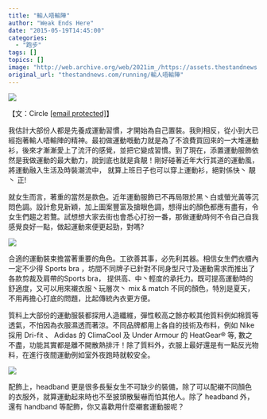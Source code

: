 ```yaml
---
title: "輸人唔輸陣"
author: "Weak Ends Here"
date: "2015-05-19T14:45:00"
categories:
  - "跑步"
tags: []
topics: []
image: "http://web.archive.org/web/2021im_/https://assets.thestandnews.com/media/photos/FullSizeRender2028229_fK4fR.JPG"
original_url: "thestandnews.com/running/輸人唔輸陣"
---
```

![](http://web.archive.org/web/2021im_/https://assets.thestandnews.com/media/photos/FullSizeRender2028229_fK4fR.JPG)

【文：Circle [\[email protected\]](/web/20210710204653/https://www.thestandnews.com/cdn-cgi/l/email-protection)】

我估計大部份人都是先養成運動習慣，才開始為自己置裝。我則相反，從小到大已經抱著輸人唔輸陣的精神。最初做運動嘅動力就是為了不浪費買回來的一大堆運動衫，後來才漸漸愛上了流汗的感覺，並把它變成習慣。到了現在，添置運動服飾依然是我做運動的最大動力，說到底也就是貪靚！剛好碰著近年大行其道的運動風，將運動融入生活及時裝潮流中， 就算上班日子也可以穿上運動衫，絕對係快丶 靚丶 正! 

就女生而言，著重的當然是款色。近年運動服飾已不再局限於黑丶白或螢光黃等沉悶色調。設計愈見新穎，加上圖案豐富及搶眼色調，想得出的顏色都應有盡有，令女生們趨之若鶩。試想想大家去街也會悉心打扮一番，那做運動時何不令自己自我感覺良好一點，做起運動來便更起勁，對嗎?

![](http://web.archive.org/web/2021im_/https://assets.thestandnews.com/media/photos/Photo_E8BCB8E4BABAE59494E8BCB8E999A3_E7ACACE585ABE7AF87_1_20150519_Y778_Utdukup.JPG)

合適的運動裝束擔當著重要的角色。工欲善其事，必先利其器。相信女生們衣櫃內一定不少得 Sports bra ，坊間不同牌子已針對不同身型尺寸及運動需求而推出了各款剪裁及肩帶的Sports bra， 提供高、中丶輕度的承托力。既可提高運動時的舒適度，又可以用來襯衣服丶玩層次丶 mix & match 不同的顏色，特別是夏天，不用再擔心打底的問題，比起傳統內衣更方便。 

質料上大部份的運動服裝都探用人造纖維，彈性較高之餘亦較其他質料例如棉質等透氣，不怕因為衣服濕透而著涼。不同品牌都用上各自的技術及布料，例如 Nike 採用 Dri-fit 、 Adidas 的 ClimaCool 及 Under Armour 的 HeatGear® 等, 數之不盡，功能其實都是離不開散熱排汗！除了質料外，衣服上最好還是有一點反光物料，在進行夜間運動例如室外夜跑時就較安全。

![](http://web.archive.org/web/2021im_/https://assets.thestandnews.com/media/photos/Photo_E8BCB8E4BABAE59494E8BCB8E999A3_E7ACACE585ABE7AF87_2_20150519_wBfu_WRr8tTP.JPG)

配飾上，headband 更是很多長髮女生不可缺少的裝備，除了可以配襯不同顏色的衣服外，就算運動起來時也不至披頭散髮嚇而怕其他人。除了 headband 外，還有 handband 等配飾，你又喜歡用什麼襯套運動服呢？